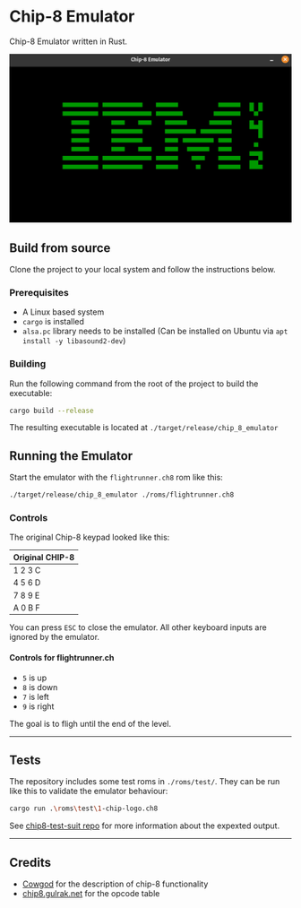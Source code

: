 # Chip-8 Emulator

Chip-8 Emulator written in Rust.

![](./assets/logo.png)

## Build from source

Clone the project to your local system and follow the instructions below.

### Prerequisites

- A Linux based system
- `cargo` is installed
- `alsa.pc` library needs to be installed (Can be installed on Ubuntu via `apt install -y libasound2-dev`)

### Building

Run the following command from the root of the project to build the executable:

```sh
cargo build --release
```

The resulting executable is located at `./target/release/chip_8_emulator`

## Running the Emulator

Start the emulator with the `flightrunner.ch8` rom like this:

```sh
./target/release/chip_8_emulator ./roms/flightrunner.ch8
```

### Controls

The original Chip-8 keypad looked like this:

| Original CHIP-8 |
| --------------- |
| 1 2 3 C         |
| 4 5 6 D         |
| 7 8 9 E         |
| A 0 B F         |

You can press `ESC` to close the emulator.
All other keyboard inputs are ignored by the emulator.

#### Controls for flightrunner.ch

- `5` is up
- `8` is down
- `7` is left
- `9` is right

The goal is to fligh until the end of the level.

---

## Tests

The repository includes some test roms in `./roms/test/`. They can be run like this to validate the emulator behaviour:

```sh
cargo run .\roms\test\1-chip-logo.ch8
```

See [chip8-test-suit repo](https://github.com/Timendus/chip8-test-suit) for more information about the expexted output.

---

## Credits

- [Cowgod](http://devernay.free.fr/hacks/chip8/C8TECH10.HTM) for the description of chip-8 functionality
- [chip8.gulrak.net](https://chip8.gulrak.net/) for the opcode table
